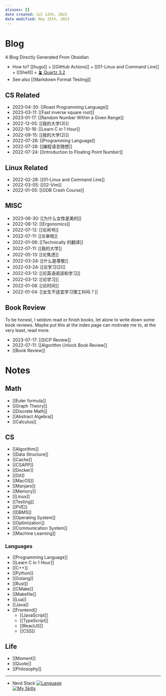 ```yaml
---
aliases: []
date created: Jul 13th, 2022
date modified: May 15th, 2023
---
```


# Blog
A Blog Directly Generated From Obsidian
- How to? [[hugo]] + [[GitHub Actions]] + [[01-Linux and Command Line]] + [[Shell]] + [🪴 Quartz 3.2](https://quartz.jzhao.xyz/)
- See also [[Markdown Format Testing]]

## CS Related
- 2023-04-30: [[Roast Programming Language]]
- 2023-03-11: [[Fast inverse square root]]
- 2023-01-17: [[Random Number Within a Given Range]]
- 2022-12-05: [[我的大学(3)]]
- 2022-10-16: [[Learn C in 1 Hour]]
- 2022-09-15: [[我的大学(2)]]
- 2022-07-28: [[Programming Language]]
- 2022-07-28: [[编程语言随想]]
- 2022-07-24: [[Introduction to Floating Point Number]]

## Linux Related
- 2022-02-28: [[01-Linux and Command Line]]
- 2022-03-05: [[02-Vim]]
- 2022-01-05: [[GDB Crash Course]]

## MISC
- 2023-06-30: [[为什么女性是美的]]
- 2022-08-12: [[Ergonomics]]
- 2022-07-12: [[论闲书]]
- 2022-07-11: [[论审核]]
- 2022-01-06: [[Technically 的翻译]]
- 2022-07-11: [[我的大学]]
- 2022-05-13: [[论焦虑]]
- 2022-03-24: [[什么是尊敬]]
- 2022-03-24: [[论学习(2)]]
- 2022-03-12: [[论英语阅读和学习]]
- 2022-03-12: [[论学习]]
- 2022-01-08: [[论时间]]
- 2022-01-04: [[女生不适宜学习理工科吗？]]

## Book Review
To be honest, I seldom read or finish books, let alone to write down some book reviews. Maybe put this at the index page can motivate me to, at the very least, read more.
- 2023-07-17: [[SICP Review]]
- 2022-07-11: [[Algorithm Unlock Book Review]]
- [[Book Review]]

# Notes

## Math
- [[Euler formula]]
- [[Graph Theory]]
- [[Discrete Math]]
- [[Abstract Algebra]]
- [[Calculus]]

## CS
- [[Algorithm]]
- [[Data Structure]]
- [[Cache]]
- [[CSAPP]]
- [[Docker]]
- [[Git]]
- [[MacOS]]
- [[Manjaro]]
- [[Memory]]
- [[Linux]]
- [[Testing]]
- [[PVE]]
- [[DBMS]]
- [[Operating System]]
- [[Optimization]]
- [[Communication System]]
- [[Machine Learning]]

### Languages
- [[Programming Language]]
- [[Learn C in 1 Hour]]
- [[C++]]
- [[Python]]
- [[Golang]]
- [[Rust]]
- [[CMake]]
- [[Makefile]]
- [[Lua]]
- [[Java]]
- [[Frontend]]
	- [[JavaScript]]
	- [[TypeScript]]
	- [[ReactJS]]
	- [[CSS]]

## Life
- [[Moment]]
- [[Quote]]
- [[Philosophy]]

___

- Nerd Stack
[![Language](https://skillicons.dev/icons?i=js,html,css,ts,react,rust,c,cpp,go,python,lua,java,bash)](https://skillicons.dev)  
[![My Skills](https://skillicons.dev/icons?i=docker,ansible,cloudflare,git,github,linux)](https://skillicons.dev)